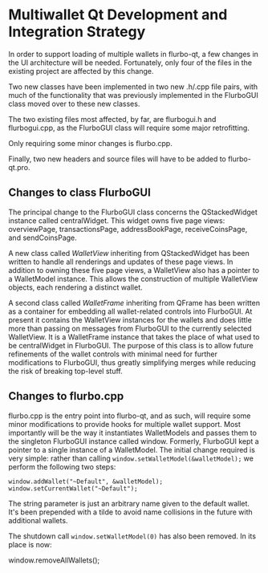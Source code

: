 Multiwallet Qt Development and Integration Strategy
===================================================

In order to support loading of multiple wallets in flurbo-qt, a few changes in the UI architecture will be needed.
Fortunately, only four of the files in the existing project are affected by this change.

Two new classes have been implemented in two new .h/.cpp file pairs, with much of the functionality that was previously
implemented in the FlurboGUI class moved over to these new classes.

The two existing files most affected, by far, are flurbogui.h and flurbogui.cpp, as the FlurboGUI class will require
some major retrofitting.

Only requiring some minor changes is flurbo.cpp.

Finally, two new headers and source files will have to be added to flurbo-qt.pro.

Changes to class FlurboGUI
---------------------------
The principal change to the FlurboGUI class concerns the QStackedWidget instance called centralWidget.
This widget owns five page views: overviewPage, transactionsPage, addressBookPage, receiveCoinsPage, and sendCoinsPage.

A new class called *WalletView* inheriting from QStackedWidget has been written to handle all renderings and updates of
these page views. In addition to owning these five page views, a WalletView also has a pointer to a WalletModel instance.
This allows the construction of multiple WalletView objects, each rendering a distinct wallet.

A second class called *WalletFrame* inheriting from QFrame has been written as a container for embedding all wallet-related
controls into FlurboGUI. At present it contains the WalletView instances for the wallets and does little more than passing on messages
from FlurboGUI to the currently selected WalletView. It is a WalletFrame instance
that takes the place of what used to be centralWidget in FlurboGUI. The purpose of this class is to allow future
refinements of the wallet controls with minimal need for further modifications to FlurboGUI, thus greatly simplifying
merges while reducing the risk of breaking top-level stuff.

Changes to flurbo.cpp
----------------------
flurbo.cpp is the entry point into flurbo-qt, and as such, will require some minor modifications to provide hooks for
multiple wallet support. Most importantly will be the way it instantiates WalletModels and passes them to the
singleton FlurboGUI instance called window. Formerly, FlurboGUI kept a pointer to a single instance of a WalletModel.
The initial change required is very simple: rather than calling `window.setWalletModel(&walletModel);` we perform the
following two steps:

	window.addWallet("~Default", &walletModel);
	window.setCurrentWallet("~Default");

The string parameter is just an arbitrary name given to the default wallet. It's been prepended with a tilde to avoid name collisions in the future with additional wallets.

The shutdown call `window.setWalletModel(0)` has also been removed. In its place is now:

window.removeAllWallets();
